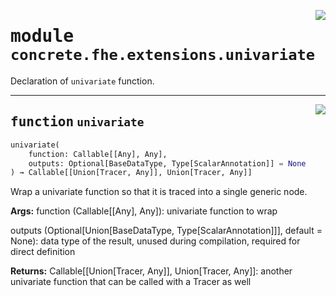 <!-- markdownlint-disable -->

<a href="../../frontends/concrete-python/concrete/fhe/extensions/univariate.py#L0"><img align="right" style="float:right;" src="https://img.shields.io/badge/-source-cccccc?style=flat-square"></a>

# <kbd>module</kbd> `concrete.fhe.extensions.univariate`
Declaration of `univariate` function. 


---

<a href="../../frontends/concrete-python/concrete/fhe/extensions/univariate.py#L16"><img align="right" style="float:right;" src="https://img.shields.io/badge/-source-cccccc?style=flat-square"></a>

## <kbd>function</kbd> `univariate`

```python
univariate(
    function: Callable[[Any], Any],
    outputs: Optional[BaseDataType, Type[ScalarAnnotation]] = None
) → Callable[[Union[Tracer, Any]], Union[Tracer, Any]]
```

Wrap a univariate function so that it is traced into a single generic node. 



**Args:**
  function (Callable[[Any], Any]):  univariate function to wrap 

 outputs (Optional[Union[BaseDataType, Type[ScalarAnnotation]]], default = None):  data type of the result, unused during compilation, required for direct definition 



**Returns:**
  Callable[[Union[Tracer, Any]], Union[Tracer, Any]]:  another univariate function that can be called with a Tracer as well 


